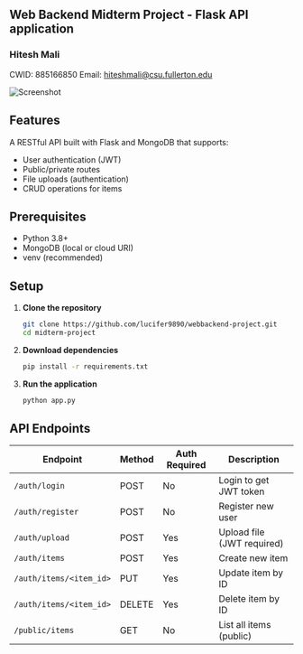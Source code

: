 ## Web Backend Midterm Project - Flask API application 

### Hitesh Mali   
CWID: 885166850     Email: hiteshmali@csu.fullerton.edu

![Screenshot](./images/postmanendpointscreenshot.png)

## **Features**
A RESTful API built with Flask and MongoDB that supports:
- User authentication (JWT)
- Public/private routes
- File uploads (authentication)
- CRUD operations for items

## **Prerequisites**
- Python 3.8+
- MongoDB (local or cloud URI)
- venv (recommended)

## **Setup**
1. **Clone the repository**
    ```bash
    git clone https://github.com/lucifer9890/webbackend-project.git
    cd midterm-project

2. **Download dependencies**
    ```bash
    pip install -r requirements.txt

3. **Run the application**
    ```bash
    python app.py

## API Endpoints

| Endpoint                     | Method | Auth Required | Description                        |
|------------------------------|--------|---------------|------------------------------------|
| `/auth/login`                | POST   | No            | Login to get JWT token             |
| `/auth/register`             | POST   | No            | Register new user                  |
| `/auth/upload`               | POST   | Yes           | Upload file (JWT required)         |
| `/auth/items`                | POST   | Yes           | Create new item                    |
| `/auth/items/<item_id>`      | PUT    | Yes           | Update item by ID                  |
| `/auth/items/<item_id>`      | DELETE | Yes           | Delete item by ID                  |
| `/public/items`              | GET    | No            | List all items (public)            |

